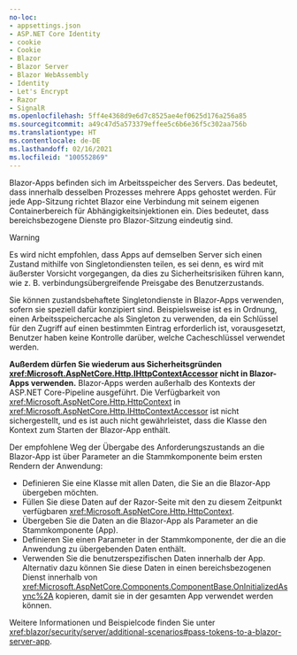 ```yaml
---
no-loc:
- appsettings.json
- ASP.NET Core Identity
- cookie
- Cookie
- Blazor
- Blazor Server
- Blazor WebAssembly
- Identity
- Let's Encrypt
- Razor
- SignalR
ms.openlocfilehash: 5ff4e4368d9e6d7c8525ae4ef0625d176a256a85
ms.sourcegitcommit: a49c47d5a573379effee5c6b6e36f5c302aa756b
ms.translationtype: HT
ms.contentlocale: de-DE
ms.lasthandoff: 02/16/2021
ms.locfileid: "100552869"
---
```

Blazor-Apps befinden sich im Arbeitsspeicher des Servers. Das bedeutet, dass innerhalb desselben Prozesses mehrere Apps gehostet werden. Für jede App-Sitzung richtet Blazor eine Verbindung mit seinem eigenen Containerbereich für Abhängigkeitsinjektionen ein. Dies bedeutet, dass bereichsbezogene Dienste pro Blazor-Sitzung eindeutig sind.

> [!WARNING]
> Es wird nicht empfohlen, dass Apps auf demselben Server sich einen Zustand mithilfe von Singletondiensten teilen, es sei denn, es wird mit äußerster Vorsicht vorgegangen, da dies zu Sicherheitsrisiken führen kann, wie z. B. verbindungsübergreifende Preisgabe des Benutzerzustands.

Sie können zustandsbehaftete Singletondienste in Blazor-Apps verwenden, sofern sie speziell dafür konzipiert sind. Beispielsweise ist es in Ordnung, einen Arbeitsspeichercache als Singleton zu verwenden, da ein Schlüssel für den Zugriff auf einen bestimmten Eintrag erforderlich ist, vorausgesetzt, Benutzer haben keine Kontrolle darüber, welche Cacheschlüssel verwendet werden.

**Außerdem dürfen Sie wiederum aus Sicherheitsgründen <xref:Microsoft.AspNetCore.Http.IHttpContextAccessor> nicht in Blazor-Apps verwenden.** Blazor-Apps werden außerhalb des Kontexts der ASP.NET Core-Pipeline ausgeführt. Die Verfügbarkeit von <xref:Microsoft.AspNetCore.Http.HttpContext> in <xref:Microsoft.AspNetCore.Http.IHttpContextAccessor> ist nicht sichergestellt, und es ist auch nicht gewährleistet, dass die Klasse den Kontext zum Starten der Blazor-App enthält.

Der empfohlene Weg der Übergabe des Anforderungszustands an die Blazor-App ist über Parameter an die Stammkomponente beim ersten Rendern der Anwendung:

* Definieren Sie eine Klasse mit allen Daten, die Sie an die Blazor-App übergeben möchten.
* Füllen Sie diese Daten auf der Razor-Seite mit den zu diesem Zeitpunkt verfügbaren <xref:Microsoft.AspNetCore.Http.HttpContext>.
* Übergeben Sie die Daten an die Blazor-App als Parameter an die Stammkomponente (App).
* Definieren Sie einen Parameter in der Stammkomponente, der die an die Anwendung zu übergebenden Daten enthält.
* Verwenden Sie die benutzerspezifischen Daten innerhalb der App. Alternativ dazu können Sie diese Daten in einen bereichsbezogenen Dienst innerhalb von <xref:Microsoft.AspNetCore.Components.ComponentBase.OnInitializedAsync%2A> kopieren, damit sie in der gesamten App verwendet werden können.

Weitere Informationen und Beispielcode finden Sie unter <xref:blazor/security/server/additional-scenarios#pass-tokens-to-a-blazor-server-app>.
